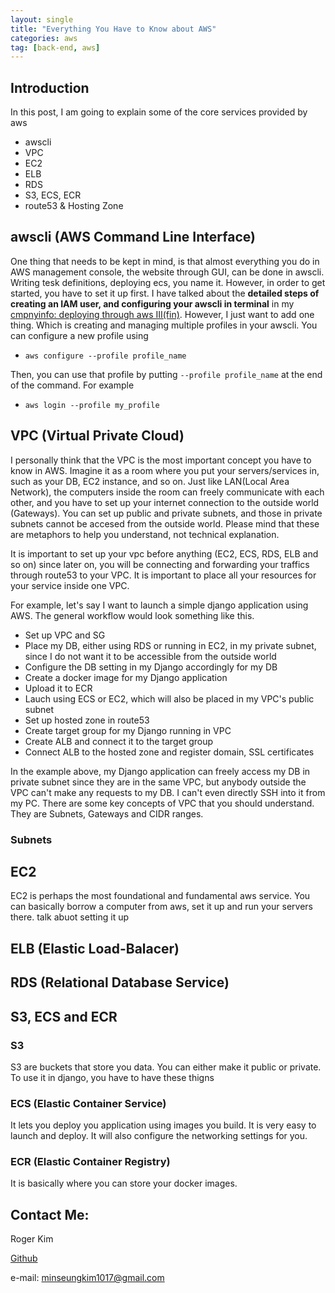 ```yaml
---
layout: single
title: "Everything You Have to Know about AWS"
categories: aws
tag: [back-end, aws] 
---
```

## Introduction 
In this post, I am going to explain some of the core services provided by aws
- awscli
- VPC 
- EC2
- ELB 
- RDS
- S3, ECS, ECR
- route53 & Hosting Zone

## awscli (AWS Command Line Interface)
One thing that needs to be kept in mind, is that almost everything you do in AWS management console, the website through GUI, can be done in awscli. Writing tesk definitions, deploying ecs, you name it. However, in order to get started, you have to set it up first. 
I have talked about the **detailed steps of creating an IAM user, and configuring your awscli in terminal** in my [cmpnyinfo: deploying through aws III(fin)](https://kmsrogerkim.github.io/cmpnyinfo/cmpnyinfo-deploying-through-aws-iii-fin/). However, I just want to add one thing. Which is creating and managing multiple profiles in your awscli. You can configure a new profile using

- `aws configure --profile profile_name`

Then, you can use that profile by putting `--profile profile_name` at the end of the command. For example
- `aws login --profile my_profile`

## VPC (Virtual Private Cloud)
I personally think that the VPC is the most important concept you have to know in AWS. Imagine it as a room where you put your servers/services in, such as your DB, EC2 instance, and so on. Just like LAN(Local Area Network), the computers inside the room can freely communicate with each other, and you have to set up your internet connection to the outside world (Gateways). You can set up public and private subnets, and those in private subnets cannot be accesed from the outside world. Please mind that these are metaphors to help you understand, not technical explanation.

It is important to set up your vpc before anything (EC2, ECS, RDS, ELB and so on) since later on, you will be connecting and forwarding your traffics through route53 to your VPC. It is important to place all your resources for your service inside one VPC.

For example, let's say I want to launch a simple django application using AWS. The general workflow would look something like this.
- Set up VPC and SG
- Place my DB, either using RDS or running in EC2, in my private subnet, since I do not want it to be accessible from the outside world
- Configure the DB setting in my Django accordingly for my DB
- Create a docker image for my Django application
- Upload it to ECR
- Lauch using ECS or EC2, which will also be placed in my VPC's public subnet
- Set up hosted zone in route53
- Create target group for my Django running in VPC
- Create ALB and connect it to the target group
- Connect ALB to the hosted zone and register domain, SSL certificates

In the example above, my Django application can freely access my DB in private subnet since they are in the same VPC, but anybody outside the VPC can't make any requests to my DB. I can't even directly SSH into it from my PC. There are some key concepts of VPC that you should understand. They are Subnets, Gateways and CIDR ranges.

### Subnets


## EC2
EC2 is perhaps the most foundational and fundamental aws service. You can basically borrow a computer from aws, set it up and run your servers there.
talk abuot setting it up

## ELB (Elastic Load-Balacer)

## RDS (Relational Database Service)

## S3, ECS and ECR
### S3
S3 are buckets that store you data. You can either make it public or private. To use it in django, you have to have these thigns
### ECS (Elastic Container Service)
It lets you deploy you application using images you build. It is very easy to launch and deploy. It will also configure the networking settings for you.
### ECR (Elastic Container Registry)
It is basically where you can store your docker images.

## Contact Me:
Roger Kim

[Github](https://github.com/kmsrogerkim)

e-mail: <minseungkim1017@gmail.com> 